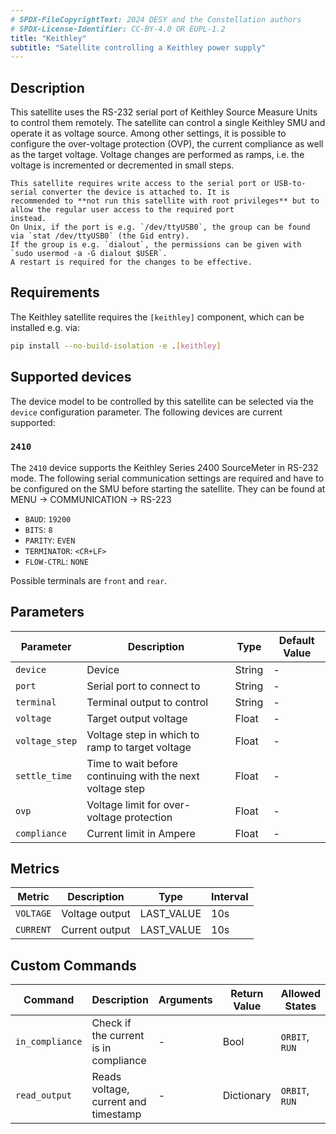 ```yaml
---
# SPDX-FileCopyrightText: 2024 DESY and the Constellation authors
# SPDX-License-Identifier: CC-BY-4.0 OR EUPL-1.2
title: "Keithley"
subtitle: "Satellite controlling a Keithley power supply"
---
```


## Description

This satellite uses the RS-232 serial port of Keithley Source Measure Units to control them remotely. The satellite can
control a single Keithley SMU and operate it as voltage source. Among other settings, it is possible to configure the
over-voltage protection (OVP), the current compliance as well as the target voltage. Voltage changes are performed as ramps,
i.e. the voltage is incremented or decremented in small steps.

```{note}
This satellite requires write access to the serial port or USB-to-serial converter the device is attached to. It is
recommended to **not run this satellite with root privileges** but to allow the regular user access to the required port
instead.
On Unix, if the port is e.g. `/dev/ttyUSB0`, the group can be found via `stat /dev/ttyUSB0` (the Gid entry).
If the group is e.g. `dialout`, the permissions can be given with `sudo usermod -a -G dialout $USER`.
A restart is required for the changes to be effective.
```

## Requirements

The Keithley satellite requires the `[keithley]` component, which can be installed e.g. via:

```sh
pip install --no-build-isolation -e .[keithley]
```

## Supported devices

The device model to be controlled by this satellite can be selected via the `device` configuration parameter. The following
devices are current supported:

### `2410`

The `2410` device supports the Keithley Series 2400 SourceMeter in RS-232 mode.
The following serial communication settings are required and have to be configured on the SMU before starting the satellite.
They can be found at MENU -> COMMUNICATION -> RS-223


- `BAUD`: `19200`
- `BITS`: `8`
- `PARITY`: `EVEN`
- `TERMINATOR`: `<CR+LF>`
- `FLOW-CTRL`: `NONE`

Possible terminals are `front` and `rear`.

## Parameters

| Parameter | Description | Type | Default Value |
|-----------|-------------|------|---------------|
| `device` | Device | String | - |
| `port` | Serial port to connect to | String | - |
| `terminal` | Terminal output to control | String | - |
| `voltage` | Target output voltage | Float | - |
| `voltage_step` | Voltage step in which to ramp to target voltage | Float | - |
| `settle_time` | Time to wait before continuing with the next voltage step | Float | - |
| `ovp` | Voltage limit for over-voltage protection | Float | - |
| `compliance` | Current limit in Ampere | Float | - |

## Metrics

| Metric | Description | Type | Interval |
|--------|-------------|------|----------|
| `VOLTAGE` | Voltage output | LAST_VALUE | 10s |
| `CURRENT` | Current output | LAST_VALUE | 10s |

## Custom Commands

| Command | Description | Arguments | Return Value | Allowed States |
|---------|-------------|-----------|--------------|----------------|
| `in_compliance` | Check if the current is in compliance | - | Bool | `ORBIT`, `RUN` |
| `read_output` | Reads voltage, current and timestamp | - | Dictionary | `ORBIT`, `RUN` |
